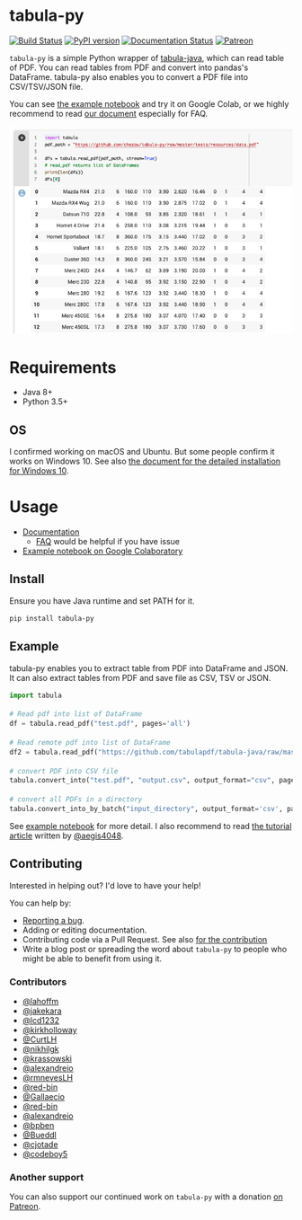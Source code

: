 # tabula-py

[![Build Status](https://travis-ci.org/chezou/tabula-py.svg?branch=master)](https://travis-ci.org/chezou/tabula-py)
[![PyPI version](https://badge.fury.io/py/tabula-py.svg)](https://badge.fury.io/py/tabula-py)
[![Documentation Status](https://readthedocs.org/projects/tabula-py/badge/?version=latest)](https://tabula-py.readthedocs.io/en/latest/?badge=latest)
[![Patreon](https://img.shields.io/badge/patreon-donate-orange.svg)](https://www.patreon.com/chezou)


`tabula-py` is a simple Python wrapper of [tabula-java](https://github.com/tabulapdf/tabula-java), which can read table of PDF.
You can read tables from PDF and convert into pandas's DataFrame. tabula-py also enables you to convert a PDF file into CSV/TSV/JSON file.

You can see [the example notebook](https://nbviewer.jupyter.org/github/chezou/tabula-py/blob/master/examples/tabula_example.ipynb) and try it on Google Colab, or we highly recommend to read [our document](https://tabula-py.readthedocs.io/en/latest/) especially for FAQ.

![](./example.png)


# Requirements

- Java 8+
- Python 3.5+

## OS

I confirmed working on macOS and Ubuntu. But some people confirm it works on Windows 10. See also [the document for the detailed installation for Windows 10](https://tabula-py.readthedocs.io/en/latest/getting_started.html#get-tabula-py-working-windows-10).

# Usage

- [Documentation](https://tabula-py.readthedocs.io/en/latest/)
  - [FAQ](https://tabula-py.readthedocs.io/en/latest/faq.html) would be helpful if you have issue
- [Example notebook on Google Colaboratory](https://colab.research.google.com/github/chezou/tabula-py/blob/master/examples/tabula_example.ipynb)

## Install

Ensure you have Java runtime and set PATH for it.

```bash
pip install tabula-py
```

## Example

tabula-py enables you to extract table from PDF into DataFrame and JSON. It can also extract tables from PDF and save file as CSV, TSV or JSON.

```py
import tabula

# Read pdf into list of DataFrame
df = tabula.read_pdf("test.pdf", pages='all')

# Read remote pdf into list of DataFrame
df2 = tabula.read_pdf("https://github.com/tabulapdf/tabula-java/raw/master/src/test/resources/technology/tabula/arabic.pdf")

# convert PDF into CSV file
tabula.convert_into("test.pdf", "output.csv", output_format="csv", pages='all')

# convert all PDFs in a directory
tabula.convert_into_by_batch("input_directory", output_format='csv', pages='all')
```

See [example notebook](https://nbviewer.jupyter.org/github/chezou/tabula-py/blob/master/examples/tabula_example.ipynb) for more detail. I also recommend to read [the tutorial article](https://aegis4048.github.io/parse-pdf-files-while-retaining-structure-with-tabula-py) written by [@aegis4048](https://github.com/aegis4048).


## Contributing

Interested in helping out? I'd love to have your help!

You can help by:

- [Reporting a bug](https://github.com/chezou/tabula-py/issues).
- Adding or editing documentation.
- Contributing code via a Pull Request. See also [for the contribution](docs/contributing.rst)
- Write a blog post or spreading the word about `tabula-py` to people who might be able to benefit from using it.


### Contributors

- [@lahoffm](https://github.com/lahoffm)
- [@jakekara](https://github.com/jakekara)
- [@lcd1232](https://github.com/lcd1232)
- [@kirkholloway](https://github.com/kirkholloway)
- [@CurtLH](https://github.com/CurtLH)
- [@nikhilgk](https://github.com/nikhilgk)
- [@krassowski](https://github.com/krassowski)
- [@alexandreio](https://github.com/alexandreio)
- [@rmnevesLH](https://github.com/rmnevesLH)
- [@red-bin](https://github.com/red-bin)
- [@Gallaecio](https://github.com/Gallaecio)
- [@red-bin](https://github.com/red-bin)
- [@alexandreio](https://github.com/alexandreio)
- [@bpben](https://github.com/bpben)
- [@Bueddl](https://github.com/Bueddl)
- [@cjotade](https://github.com/cjotade)
- [@codeboy5](https://github.com/codeboy5)

### Another support

You can also support our continued work on `tabula-py` with a donation [on Patreon](https://www.patreon.com/chezou).
